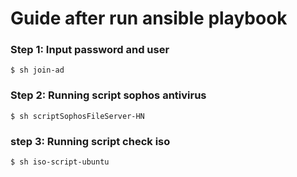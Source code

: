 # Guide after run ansible playbook

### Step 1: Input password and user
```
$ sh join-ad
```

### Step 2: Running script sophos antivirus
```
$ sh scriptSophosFileServer-HN
```

### step 3: Running script check iso
```
$ sh iso-script-ubuntu
```
